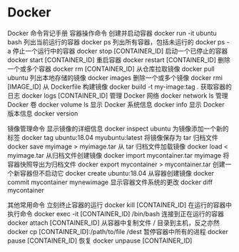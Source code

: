 # Docker

Docker 命令背记手册
容器操作命令
创建并启动容器                 docker run -it ubuntu bash
列出当前运行的容器              docker ps
列出所有容器，包括未运行的       docker ps -a
停止一个运行中的容器            docker stop [CONTAINER_ID]
启动一个已停止的容器            docker start [CONTAINER_ID]
重启容器                      docker restart [CONTAINER_ID]
删除一个或多个容器              docker rm [CONTAINER_ID]
从仓库拉取镜像                 docker pull ubuntu
列出本地存储的镜像              docker images
删除一个或多个镜像              docker rmi [IMAGE_ID]
从 Dockerfile 构建镜像         docker build -t my-image:tag .
获取容器的日志                  docker logs [CONTAINER_ID]
管理 Docker 网络               docker network ls
管理 Docker 卷                 docker volume ls
显示 Docker 系统信息            docker info
显示 Docker 版本信息            docker version


镜像管理命令
显示镜像的详细信息             docker inspect ubuntu
为镜像添加一个新的标签          docker tag ubuntu:18.04 myubuntu:latest
将镜像保存为 tar 归档文件       docker save myimage > myimage.tar
从 tar 归档文件加载镜像         docker load < myimage.tar
从归档文件创建镜像              docker import mycontainer.tar myimage
将容器快照导出为归档文件         docker export mycontainer > mycontainer.tar
创建一个新容器但不启动它         docker create ubuntu:18.04
从容器创建镜像                 docker commit mycontainer mynewimage
显示容器文件系统的更改          docker diff mycontainer

其他常用命令
立刻终止容器的运行          docker kill [CONTAINER_ID]
在运行的容器中执行命令       docker exec -it [CONTAINER_ID] /bin/bash
连接到正在运行的容器         docker attach [CONTAINER_ID]
从容器中复制文件 / 目录到主机，反之亦然     docker cp [CONTAINER_ID]:/path/to/file /dest
暂停容器中所有的进程          docker pause [CONTAINER_ID]
恢复                           docker unpause [CONTAINER_ID]